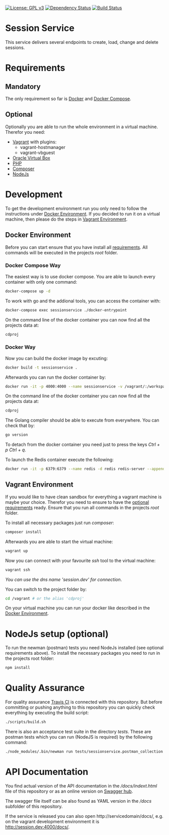 [![License: GPL v3](https://img.shields.io/badge/License-GPL%20v3-blue.svg)](https://www.gnu.org/licenses/gpl-3.0) [![Dependency Status](https://www.versioneye.com/user/projects/591d7054d83ae5005cde5b7d/badge.svg?style=flat-square)](https://www.versioneye.com/user/projects/591d7054d83ae5005cde5b7d) [![Build Status](https://travis-ci.org/rebel-l/sessionservice.svg?branch=develop)](https://travis-ci.org/rebel-l/sessionservice)

# Session Service
This service delivers several endpoints to create, load, change and delete sessions.

# Requirements
## <a name="reqman"></a>Mandatory
The only requirement so far is [Docker](https://www.docker.com/) and [Docker Compose](https://docs.docker.com/compose/). 

## <a name="reqopt"></a>Optional
Optionally you are able to run the whole environment in a virtual machine. Therefor you need:
* [Vagrant](https://www.vagrantup.com/) with plugins:
	* vagrant-hostmanager
	* vagrant-vbguest
* [Oracle Virtual Box](https://www.virtualbox.org/)
* [PHP](http://www.php.net/)
* [Composer](https://getcomposer.org/)
* [NodeJs](https://nodejs.org)

# Development
To get the development environment run you only need to follow the instructions under [Docker Environment](#dockerenv).
If you decided to run it on a virtual machine, then please do the steps in [Vagrant Environment](#vagrantenv). 

## <a name="dockerenv"></a>Docker Environment
Before you can start ensure that you have install all [requirements](#reqman). All 
commands will be executed in the projects _root_ folder.

### Docker Compose Way
The easiest way is to use docker compose. You are able to launch every container with only one command:
```bash
docker-compose up -d
```

To work with go and the addional tools, you can access the container with:
```bash
docker-compose exec sessionservice ./docker-entrypoint
```

On the command line of the docker container you can now find all the projects data at:
```bash
cdproj
```

### Docker Way
Now you can build the docker image by excuting:
```bash
docker build -t sessionservice .
```

Afterwards you can run the docker container by:
```bash
docker run -it -p 4000:4000 --name sessionservice -v /vagrant/:/workspace/src/github.com/rebel-l/sessionservice sessionservice
```

On the command line of the docker container you can now find all the projects data at:
```bash
cdproj
```

The Golang compiler should be able to execute from everywhere. You can check that by:
```bash
go version
``` 

To detach from the docker container you need just to press the keys _Ctrl + p Ctrl + q_.

To launch the Redis container execute the following:
```bash
docker run -it -p 6379:6379 --name redis -d redis redis-server --appendonly yes
```

## <a name="vagrantenv"></a>Vagrant Environment 
If you would like to have clean sandbox for everything a vagrant machine is maybe your choice. 
Therefor you need to ensure to have the [optional requirements](#regopt) ready. Ensure that you
run all commands in the projects _root_ folder.

To install all necessary packages just run _composer_:
```bash
composer install
```

Afterwards you are able to start the virtual machine:
```bash
vagrant up
```

Now you can connect with your favourite _ssh_ tool to the virtual machine:
```bash
vagrant ssh
```
_You can use the dns name 'session.dev' for connection_.

You can switch to the project folder by:
```bash
cd /vagrant # or the alias 'cdproj'
```

On your virtual machine you can run your docker like described in the [Docker Environment](#dockerenv).

# NodeJs setup (optional)
To run the newman (postman) tests you need NodeJs installed (see optional requirements above). To install the necessary
packages you need to run in the projects root folder:
```bash
npm install
``` 

# Quality Assurance
For quality assurance [Travis CI](https://travis-ci.org) is connected with this repository. But before committing or 
pushing anything to this repository you can quickly check everything by executing the build script:
```bash
./scripts/build.sh
```

There is also an acceptance test suite in the directory _tests_. These are postman tests which you can run (NodeJS is required)
by the following command:
```bash
./node_modules/.bin/newman run tests/sessionservice.postman_collection.json -e tests/Development.postman_environment.json
```

# API Documentation
You find actual version of the API documentation in the _/docs/indext.html_ file of this repository or as an online 
version on [Swagger hub](https://app.swaggerhub.com/apis/rebel-l/SessionService).

The swagger file itself can be also found as YAML version in the _/docs_ subfolder of this repository.

If the service is released you can also open http://servicedomain/docs/, e.g. on the vagrant development environment it is
http://session.dev:4000/docs/. 